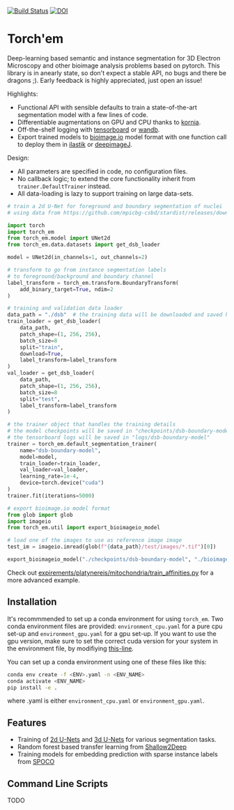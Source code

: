 [![Build Status](https://github.com/constantinpape/torch-em/workflows/test/badge.svg)](https://github.com/constantinpape/torch-em/actions)
[![DOI](https://zenodo.org/badge/DOI/10.5281/zenodo.5108853.svg)](https://doi.org/10.5281/zenodo.5108853)

# Torch'em

Deep-learning based semantic and instance segmentation for 3D Electron Microscopy and other bioimage analysis problems based on pytorch.
This library is in anearly state, so don't expect a stable API, no bugs and there be dragons ;). Early feedback is highly appreciated, just open an issue!

Highlights:
- Functional API with sensible defaults to train a state-of-the-art segmentation model with a few lines of code.
- Differentiable augmentations on GPU and CPU thanks to [kornia](https://github.com/kornia/kornia).
- Off-the-shelf logging with [tensorboard](https://www.tensorflow.org/tensorboard) or [wandb](https://wandb.ai/site).
- Export trained models to [bioimage.io](https://bioimage.io/#/) model format with one function call to deploy them in [ilastik](https://www.ilastik.org/documentation/nn/nn) or [deepimageJ](https://deepimagej.github.io/deepimagej/).

Design:
- All parameters are specified in code, no configuration files.
- No callback logic; to extend the core functionality inherit from `trainer.DefaultTrainer` instead.
- All data-loading is lazy to support training on large data-sets.

```python
# train a 2d U-Net for foreground and boundary segmentation of nuclei
# using data from https://github.com/mpicbg-csbd/stardist/releases/download/0.1.0/dsb2018.zip

import torch
import torch_em
from torch_em.model import UNet2d
from torch_em.data.datasets import get_dsb_loader

model = UNet2d(in_channels=1, out_channels=2)

# transform to go from instance segmentation labels
# to foreground/background and boundary channel
label_transform = torch_em.transform.BoundaryTransform(
    add_binary_target=True, ndim=2
)

# training and validation data loader
data_path = "./dsb"  # the training data will be downloaded and saved here
train_loader = get_dsb_loader(
    data_path, 
    patch_shape=(1, 256, 256),
    batch_size=8
    split="train",
    download=True,
    label_transform=label_transform
)
val_loader = get_dsb_loader(
    data_path, 
    patch_shape=(1, 256, 256),
    batch_size=8
    split="test",
    label_transform=label_transform
)

# the trainer object that handles the training details
# the model checkpoints will be saved in "checkpoints/dsb-boundary-model"
# the tensorboard logs will be saved in "logs/dsb-boundary-model"
trainer = torch_em.default_segmentation_trainer(
    name="dsb-boundary-model",
    model=model,
    train_loader=train_loader,
    val_loader=val_loader,
    learning_rate=1e-4,
    device=torch.device("cuda")
)
trainer.fit(iterations=5000)

# export bioimage.io model format
from glob import glob
import imageio
from torch_em.util import export_bioimageio_model

# load one of the images to use as reference image image
test_im = imageio.imread(glob(f"{data_path}/test/images/*.tif")[0])

export_bioimageio_model("./checkpoints/dsb-boundary-model", "./bioimageio-model", test_im)
```

Check out [expirements/platynereis/mitochondria/train_affinities.py](https://github.com/constantinpape/torch-em/blob/main/experiments/platynereis/mitochondria/train_affinities.py) for a more advanced example.


## Installation

It's recommmended to set up a conda environment for using `torch_em`.
Two conda environment files are provided: `environment_cpu.yaml` for a pure cpu set-up and `environment_gpu.yaml` for a gpu set-up.
If you want to use the gpu version, make sure to set the correct cuda version for your system in the environment file, by modifiying [this-line](https://github.com/constantinpape/torch-em/blob/main/environment_gpu.yaml#L9).

You can set up a conda environment using one of these files like this:
```sh
conda env create -f <ENV>.yaml -n <ENV_NAME>
conda activate <ENV_NAME>
pip install -e .
```
where <ENV>.yaml is either `environment_cpu.yaml` or `environment_gpu.yaml`.


## Features

- Training of [2d U-Nets](https://doi.org/10.1007/978-3-319-24574-4_28) and [3d U-Nets](https://doi.org/10.1007/978-3-319-46723-8_49) for various segmentation tasks.
- Random forest based transfer learning from [Shallow2Deep](https://doi.org/10.1101/2021.11.09.467925 )
- Training models for embedding prediction with sparse instance labels from [SPOCO](https://arxiv.org/abs/2103.14572)

## Command Line Scripts

TODO
